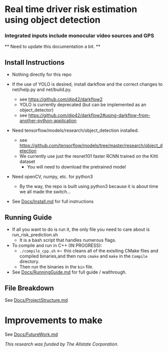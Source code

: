 # Real time driver risk estimation using object detection
### Integrated inputs include monocular video sources and GPS
** Need to update this documentation a bit. **
## Install Instructions
* Nothing directly for this repo
* If the use of YOLO is desired, install darkflow and the correct changes to net/help.py and net/build.py.
    - see https://github.com/djp42/darkflow2
    - YOLO is currently deprecated (but can be implemented as an object_detector)
    - see https://github.com/djp42/darkflow2#using-darkflow-from-another-python-application
* Need tensorflow/models/research/object_detection installed.
    - see https://github.com/tensorflow/models/tree/master/research/object_detection
    - We currently use just the resnet101 faster RCNN trained on the Kitti dataset
        - You will need to download the pretrained model
* Need openCV, numpy, etc. for python3
    - By the way, the repo is built using python3 because it is about time we all made the switch...

* See [Docs/Install.md](Docs/Install.md) for full instructions

## Running Guide
* If all you want to do is run it, the only file you need to care about is run_risk_prediction.sh
    - It is a bash script that handles numerous flags.
* To compile and run in C++ (IN PROGRESS):
    - `./compile_cpp.sh`  <-- this cleans all of the exisiting CMake files and compiled binaries,and then runs `cmake` and `make` in the `Compile` directory.
    - Then run the binaries in the `bin` file.
* See [Docs/RunningGuide.md](Docs/RunningGuide.md) for full guide / walthrough.

## File Breakdown
See [Docs/ProjectStructure.md](Docs/ProjectStructure.md)

# Improvements to make
See [Docs/FutureWork.md](Docs/FutureWork.md)



*This research was funded by The Allstate Corporation.*
